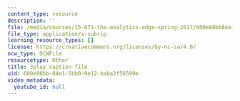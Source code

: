 ```yaml
---
content_type: resource
description: ''
file: /media/courses/15-071-the-analytics-edge-spring-2017/600e80bb84e15bb09e12baba2f56599e_aDdkt8rRWGs.vtt
file_type: application/x-subrip
learning_resource_types: []
license: https://creativecommons.org/licenses/by-nc-sa/4.0/
ocw_type: OCWFile
resourcetype: Other
title: 3play caption file
uid: 600e80bb-84e1-5bb0-9e12-baba2f56599e
video_metadata:
  youtube_id: null
---
```

